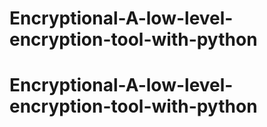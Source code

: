 # Encryptional-A-low-level-encryption-tool-with-python
# Encryptional-A-low-level-encryption-tool-with-python
